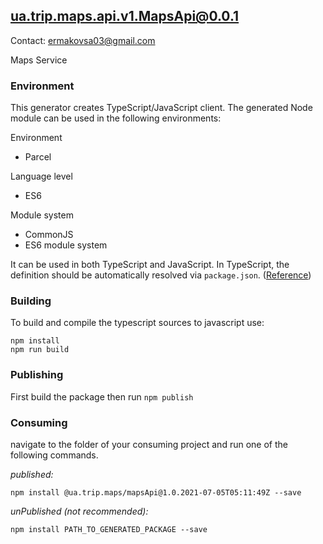 ## ua.trip.maps.api.v1.MapsApi@0.0.1

Contact: ermakovsa03@gmail.com

Maps Service

### Environment

This generator creates TypeScript/JavaScript client. The generated Node module can be used in the following environments:

Environment
* Parcel

Language level
* ES6

Module system
* CommonJS
* ES6 module system

It can be used in both TypeScript and JavaScript. In TypeScript, the definition should be automatically resolved via `package.json`. ([Reference](http://www.typescriptlang.org/docs/handbook/typings-for-npm-packages.html))

### Building

To build and compile the typescript sources to javascript use:
```
npm install
npm run build
```

### Publishing

First build the package then run ```npm publish```

### Consuming

navigate to the folder of your consuming project and run one of the following commands.

_published:_

```
npm install @ua.trip.maps/mapsApi@1.0.2021-07-05T05:11:49Z --save
```

_unPublished (not recommended):_

```
npm install PATH_TO_GENERATED_PACKAGE --save
